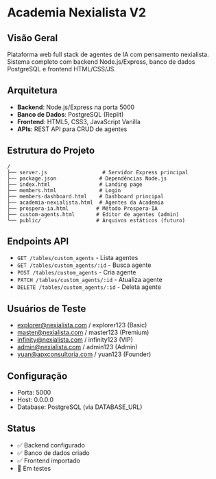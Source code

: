 # Academia Nexialista V2

## Visão Geral
Plataforma web full stack de agentes de IA com pensamento nexialista. Sistema completo com backend Node.js/Express, banco de dados PostgreSQL e frontend HTML/CSS/JS.

## Arquitetura
- **Backend**: Node.js/Express na porta 5000
- **Banco de Dados**: PostgreSQL (Replit)
- **Frontend**: HTML5, CSS3, JavaScript Vanilla
- **APIs**: REST API para CRUD de agentes

## Estrutura do Projeto
```
/
├── server.js                  # Servidor Express principal
├── package.json              # Dependências Node.js
├── index.html                # Landing page
├── members.html              # Login
├── members-dashboard.html    # Dashboard principal
├── academia-nexialista.html  # Agentes da Academia
├── prospera-ia.html         # Método Prospera-IA
├── custom-agents.html       # Editor de agentes (admin)
└── public/                  # Arquivos estáticos (futuro)
```

## Endpoints API
- `GET /tables/custom_agents` - Lista agentes
- `GET /tables/custom_agents/:id` - Busca agente
- `POST /tables/custom_agents` - Cria agente
- `PATCH /tables/custom_agents/:id` - Atualiza agente
- `DELETE /tables/custom_agents/:id` - Deleta agente

## Usuários de Teste
- explorer@nexialista.com / explorer123 (Basic)
- master@nexialista.com / master123 (Premium)
- infinity@nexialista.com / infinity123 (VIP)
- admin@nexialista.com / admin123 (Admin)
- yuan@apxconsultoria.com / yuan123 (Founder)

## Configuração
- Porta: 5000
- Host: 0.0.0.0
- Database: PostgreSQL (via DATABASE_URL)

## Status
- ✅ Backend configurado
- ✅ Banco de dados criado
- ✅ Frontend importado
- 🔄 Em testes
